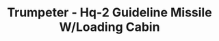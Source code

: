 ---
layout: product
title: "Trumpeter - Hq-2 Guideline Missile W/Loading Cabin"
price: "6700" 
desc: "N/A"
img_path: "/assets/img/TRU00205.webp"
brand: "N/A"
available: false
special_offer: false
new: false
soon: false
cat: "010000"
subcat: "013400"
subsubcat: "0N/A"
sifra: "TRU00205"
popular: false
spec: false
---